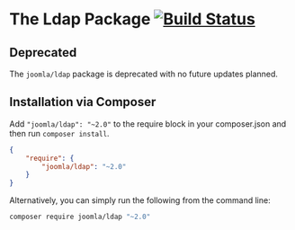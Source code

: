 # The Ldap Package [![Build Status](https://travis-ci.org/joomla-framework/ldap.png?branch=master)](https://travis-ci.org/joomla-framework/ldap)

## Deprecated

The `joomla/ldap` package is deprecated with no future updates planned.

## Installation via Composer

Add `"joomla/ldap": "~2.0"` to the require block in your composer.json and then run `composer install`.

```json
{
	"require": {
		"joomla/ldap": "~2.0"
	}
}
```

Alternatively, you can simply run the following from the command line:

```sh
composer require joomla/ldap "~2.0"
```
